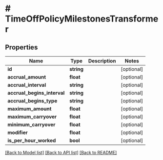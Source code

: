 # # TimeOffPolicyMilestonesTransformer

## Properties

Name | Type | Description | Notes
------------ | ------------- | ------------- | -------------
**id** | **string** |  | [optional]
**accrual_amount** | **float** |  | [optional]
**accrual_interval** | **string** |  | [optional]
**accrual_begins_interval** | **string** |  | [optional]
**accrual_begins_type** | **string** |  | [optional]
**maximum_amount** | **float** |  | [optional]
**maximum_carryover** | **float** |  | [optional]
**minimum_carryover** | **float** |  | [optional]
**modifier** | **float** |  | [optional]
**is_per_hour_worked** | **bool** |  | [optional]

[[Back to Model list]](../../README.md#models) [[Back to API list]](../../README.md#endpoints) [[Back to README]](../../README.md)
